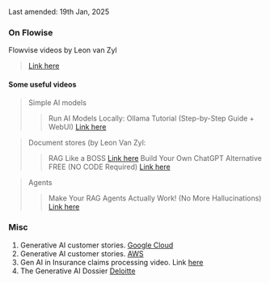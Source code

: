 Last amended: 19th Jan, 2025

### On Flowise     
Flowvise videos by Leon van Zyl
> [Link here](https://www.youtube.com/@leonvanzyl)

#### Some useful videos      
> Simple AI models
>> Run AI Models Locally: Ollama Tutorial (Step-by-Step Guide + WebUI) [Link here](https://www.youtube.com/watch?v=Lb5D892-2HY&t=0s)

> Document stores (by Leon Van Zyl:          
>> RAG Like a BOSS [Link here](https://www.youtube.com/watch?v=PLuSfAkOHOA&t=0s)
> Build Your Own ChatGPT Alternative FREE (NO CODE Required) [Link here](https://www.youtube.com/watch?v=lJOZiRoZNJw&t=0s)    

>Agents     
>> Make Your RAG Agents Actually Work! (No More Hallucinations) [Link here](https://www.youtube.com/watch?v=OejuvdyN_U8)



### Misc     

1. Generative AI customer stories. [Google Cloud](https://cloud.google.com/ai/generative-ai/stories?hl=en)
2. Generative AI customer stories. [AWS](https://aws.amazon.com/ai/generative-ai/customers/)
3. Gen AI in Insurance claims processing video. Link [here](https://www.datamatics.com/resources/case-studies/demos/claims-processing-with-generative-ai)
4. The Generative AI Dossier [Deloitte](https://www2.deloitte.com/us/en/pages/consulting/articles/gen-ai-use-cases.html)



